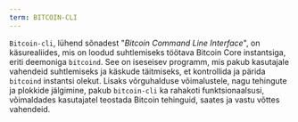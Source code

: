 ```yaml
---
term: BITCOIN-CLI
---
```


`Bitcoin-cli`, lühend sõnadest "*Bitcoin Command Line Interface*", on käsurealiides, mis on loodud suhtlemiseks töötava Bitcoin Core instantsiga, eriti deemoniga `bitcoind`. See on iseseisev programm, mis pakub kasutajale vahendeid suhtlemiseks ja käskude täitmiseks, et kontrollida ja pärida `bitcoind` instantsi olekut. Lisaks võrguhalduse võimalustele, nagu tehingute ja plokkide jälgimine, pakub `bitcoin-cli` ka rahakoti funktsionaalsusi, võimaldades kasutajatel teostada Bitcoin tehinguid, saates ja vastu võttes vahendeid.